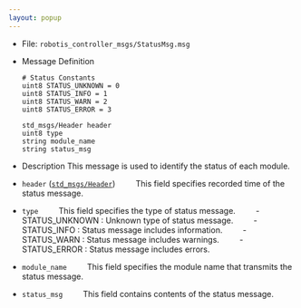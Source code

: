 ```yaml
---
layout: popup
---
```


- File: `robotis_controller_msgs/StatusMsg.msg`

- Message Definition
  ```
  # Status Constants
  uint8 STATUS_UNKNOWN = 0
  uint8 STATUS_INFO = 1
  uint8 STATUS_WARN = 2
  uint8 STATUS_ERROR = 3

  std_msgs/Header header
  uint8 type
  string module_name
  string status_msg
  ```

- Description
This message is used to identify the status of each module.

* `header` ([`std_msgs/Header`](http://docs.ros.org/api/std_msgs/html/msg/Header.html))
&emsp;&emsp; This field specifies recorded time of the status message.

* `type`
&emsp;&emsp; This field specifies the type of status message.
&emsp;&emsp; - STATUS_UNKNOWN : Unknown type of status message.
&emsp;&emsp; - STATUS_INFO : Status message includes information.
&emsp;&emsp; - STATUS_WARN : Status message includes warnings.
&emsp;&emsp; - STATUS_ERROR : Status message includes errors.

* `module_name`
&emsp;&emsp; This field specifies the module name that transmits the status message.

* `status_msg`
&emsp;&emsp; This field contains contents of the status message.

